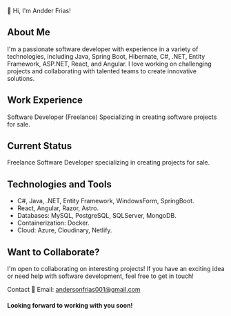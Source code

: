 
👋 Hi, I'm Andder Frias!

## About Me
I'm a passionate software developer with experience in a variety of technologies, 
including Java, Spring Boot, Hibernate, C#, .NET, Entity Framework, ASP.NET, React, and Angular. 
I love working on challenging projects and collaborating with talented teams to create innovative solutions.

## Work Experience
Software Developer (Freelance)
Specializing in creating software projects for sale.

## Current Status
Freelance Software Developer specializing in creating projects for sale.

## Technologies and Tools
- C#, Java, .NET, Entity Framework, WindowsForm, SpringBoot.
- React, Angular, Razor, Astro.
- Databases: MySQL, PostgreSQL, SQLServer, MongoDB.
- Containerization: Docker.
- Cloud: Azure, Cloudinary, Netlify.

## Want to Collaborate?
I'm open to collaborating on interesting projects! If you have an exciting idea or need help with software development, feel free to get in touch!

Contact
📧 Email: andersonfrias001@gmail.com

#### Looking forward to working with you soon!
